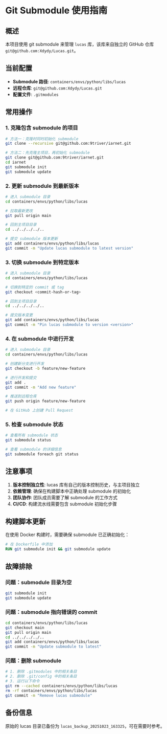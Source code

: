# Git Submodule 使用指南

## 概述

本项目使用 git submodule 来管理 `lucas` 库，该库来自独立的 GitHub 仓库 `git@github.com:Xdydy/Lucas.git`。

## 当前配置

- **Submodule 路径**: `containers/envs/python/libs/lucas`
- **远程仓库**: `git@github.com:Xdydy/Lucas.git`
- **配置文件**: `.gitmodules`

## 常用操作

### 1. 克隆包含 submodule 的项目

```bash
# 方法一：克隆时同时初始化 submodule
git clone --recursive git@github.com:9triver/iarnet.git

# 方法二：先克隆主项目，再初始化 submodule
git clone git@github.com:9triver/iarnet.git
cd iarnet
git submodule init
git submodule update
```

### 2. 更新 submodule 到最新版本

```bash
# 进入 submodule 目录
cd containers/envs/python/libs/lucas

# 拉取最新更改
git pull origin main

# 回到主项目目录
cd ../../../../..

# 提交 submodule 版本更新
git add containers/envs/python/libs/lucas
git commit -m "Update lucas submodule to latest version"
```

### 3. 切换 submodule 到特定版本

```bash
# 进入 submodule 目录
cd containers/envs/python/libs/lucas

# 切换到特定的 commit 或 tag
git checkout <commit-hash-or-tag>

# 回到主项目目录
cd ../../../../..

# 提交版本变更
git add containers/envs/python/libs/lucas
git commit -m "Pin lucas submodule to version <version>"
```

### 4. 在 submodule 中进行开发

```bash
# 进入 submodule 目录
cd containers/envs/python/libs/lucas

# 创建新分支进行开发
git checkout -b feature/new-feature

# 进行开发和提交
git add .
git commit -m "Add new feature"

# 推送到远程仓库
git push origin feature/new-feature

# 在 GitHub 上创建 Pull Request
```

### 5. 检查 submodule 状态

```bash
# 查看所有 submodule 状态
git submodule status

# 查看 submodule 的详细信息
git submodule foreach git status
```

## 注意事项

1. **版本控制独立性**: lucas 库有自己的版本控制历史，与主项目独立
2. **依赖管理**: 确保在构建脚本中正确处理 submodule 的初始化
3. **团队协作**: 团队成员需要了解 submodule 的工作方式
4. **CI/CD**: 构建流水线需要包含 submodule 初始化步骤

## 构建脚本更新

在使用 Docker 构建时，需要确保 submodule 已正确初始化：

```dockerfile
# 在 Dockerfile 中添加
RUN git submodule init && git submodule update
```

## 故障排除

### 问题：submodule 目录为空
```bash
git submodule init
git submodule update
```

### 问题：submodule 指向错误的 commit
```bash
cd containers/envs/python/libs/lucas
git checkout main
git pull origin main
cd ../../../../..
git add containers/envs/python/libs/lucas
git commit -m "Update submodule to latest"
```

### 问题：删除 submodule
```bash
# 1. 删除 .gitmodules 中的相关条目
# 2. 删除 .git/config 中的相关条目
# 3. 运行以下命令
git rm --cached containers/envs/python/libs/lucas
rm -rf containers/envs/python/libs/lucas
git commit -m "Remove lucas submodule"
```

## 备份信息

原始的 lucas 目录已备份为 `lucas_backup_20251023_163325`，可在需要时参考。